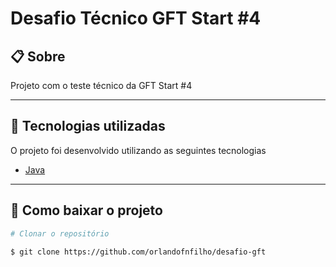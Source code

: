 ﻿# Desafio Técnico GFT Start #4

 

## 📋 Sobre

  

Projeto com o teste técnico da GFT Start #4

  

---

  
  

## 🚀 Tecnologias utilizadas

  

O projeto foi desenvolvido utilizando as seguintes tecnologias

  

-  [Java](https://www.java.com/pt-BR/)
---

  

## 📁 Como baixar o projeto

  

```bash
# Clonar o repositório

$ git clone https://github.com/orlandofnfilho/desafio-gft

```
